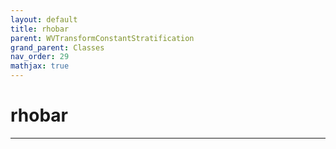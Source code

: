 ```yaml
---
layout: default
title: rhobar
parent: WVTransformConstantStratification
grand_parent: Classes
nav_order: 29
mathjax: true
---
```


#  rhobar




---

